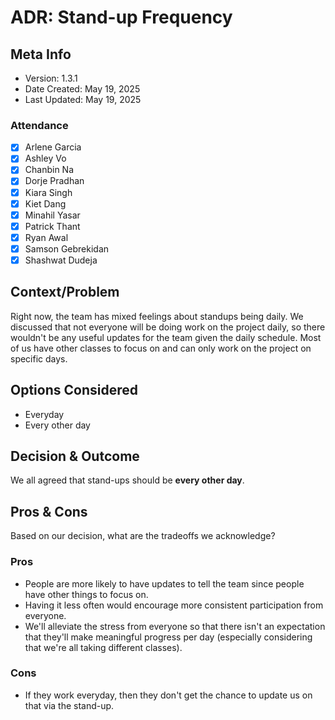 # ADR: Stand-up Frequency
## Meta Info
- Version: 1.3.1
- Date Created: May 19, 2025
- Last Updated: May 19, 2025

### Attendance
- [X] Arlene Garcia
- [X] Ashley Vo
- [X] Chanbin Na
- [X] Dorje Pradhan
- [X] Kiara Singh
- [X] Kiet Dang
- [X] Minahil Yasar
- [X] Patrick Thant
- [X] Ryan Awal
- [X] Samson Gebrekidan
- [X] Shashwat Dudeja

## Context/Problem
Right now, the team has mixed feelings about standups being daily. We discussed that not everyone will be doing work on the project daily, so there wouldn't be any useful updates for the team given the daily schedule. Most of us have other classes to focus on and can only work on the project on specific days. 

## Options Considered
- Everyday
- Every other day

## Decision & Outcome
We all agreed that stand-ups should be **every other day**.

## Pros & Cons
Based on our decision, what are the tradeoffs we acknowledge?

### Pros
- People are more likely to have updates to tell the team since people have other things to focus on.
- Having it less often would encourage more consistent participation from everyone.
- We'll alleviate the stress from everyone so that there isn't an expectation that they'll make meaningful progress per day (especially considering that we're all taking different classes).

### Cons
- If they work everyday, then they don't get the chance to update us on that via the stand-up.
